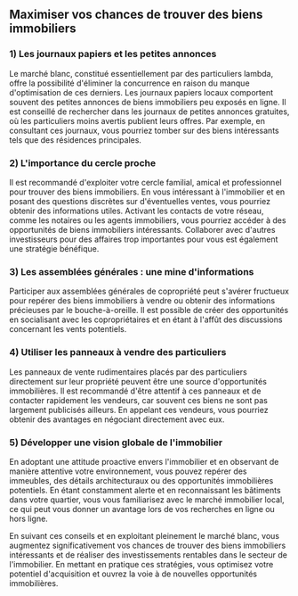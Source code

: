 ## Maximiser vos chances de trouver des biens immobiliers

### 1) Les journaux papiers et les petites annonces
Le marché blanc, constitué essentiellement par des particuliers lambda, offre la possibilité d'éliminer la concurrence en raison du manque d'optimisation de ces derniers. Les journaux papiers locaux comportent souvent des petites annonces de biens immobiliers peu exposés en ligne. Il est conseillé de rechercher dans les journaux de petites annonces gratuites, où les particuliers moins avertis publient leurs offres. Par exemple, en consultant ces journaux, vous pourriez tomber sur des biens intéressants tels que des résidences principales.

### 2) L'importance du cercle proche
Il est recommandé d'exploiter votre cercle familial, amical et professionnel pour trouver des biens immobiliers. En vous intéressant à l'immobilier et en posant des questions discrètes sur d'éventuelles ventes, vous pourriez obtenir des informations utiles. Activant les contacts de votre réseau, comme les notaires ou les agents immobiliers, vous pourriez accéder à des opportunités de biens immobiliers intéressants. Collaborer avec d'autres investisseurs pour des affaires trop importantes pour vous est également une stratégie bénéfique.

### 3) Les assemblées générales : une mine d'informations
Participer aux assemblées générales de copropriété peut s'avérer fructueux pour repérer des biens immobiliers à vendre ou obtenir des informations précieuses par le bouche-à-oreille. Il est possible de créer des opportunités en socialisant avec les copropriétaires et en étant à l'affût des discussions concernant les vents potentiels.

### 4) Utiliser les panneaux à vendre des particuliers
Les panneaux de vente rudimentaires placés par des particuliers directement sur leur propriété peuvent être une source d'opportunités immobilières. Il est recommandé d'être attentif à ces panneaux et de contacter rapidement les vendeurs, car souvent ces biens ne sont pas largement publicisés ailleurs. En appelant ces vendeurs, vous pourriez obtenir des avantages en négociant directement avec eux.

### 5) Développer une vision globale de l'immobilier
En adoptant une attitude proactive envers l'immobilier et en observant de manière attentive votre environnement, vous pouvez repérer des immeubles, des détails architecturaux ou des opportunités immobilières potentiels. En étant constamment alerte et en reconnaissant les bâtiments dans votre quartier, vous vous familiarisez avec le marché immobilier local, ce qui peut vous donner un avantage lors de vos recherches en ligne ou hors ligne.

En suivant ces conseils et en exploitant pleinement le marché blanc, vous augmentez significativement vos chances de trouver des biens immobiliers intéressants et de réaliser des investissements rentables dans le secteur de l'immobilier. En mettant en pratique ces stratégies, vous optimisez votre potentiel d'acquisition et ouvrez la voie à de nouvelles opportunités immobilières.